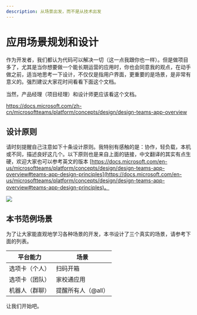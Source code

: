 ```yaml
---
description: 从场景出发，而不是从技术出发
---
```


# 应用场景规划和设计

作为开发者，我们都认为代码可以解决一切（这一点我跟你也一样）。但是做项目多了，尤其是当你想要做一个能长期运营的应用时，你也会同意我的观点，在动手做之前，适当地思考一下设计，不仅仅是指用户界面，更重要的是场景，是非常有意义的。强烈建议大家花时间看看下面这个文档。

当然，产品经理（项目经理）和设计师更应该看这个文档。

<https://docs.microsoft.com/zh-cn/microsoftteams/platform/concepts/design/design-teams-app-overview>

## 设计原则

请时刻提醒自己注意如下十条设计原则。我特别有感触的是：协作，轻负载，本机或不同，描述良好这几个。以下原则也是来自上面的链接，中文翻译的其实有点生硬，欢迎大家也可以参考英文的版本 [https://docs.microsoft.com/en-us/microsoftteams/platform/concepts/design/design-teams-app-overview#teams-app-design-principles](https://docs.microsoft.com/en-us/microsoftteams/platform/concepts/design/design-teams-app-overview#teams-app-design-principles)。

![](<../.gitbook/assets/图片-300.png>)

## 本书范例场景

为了让大家能直观地学习各种场景的开发，本书设计了三个真实的场景，请参考下面的列表。

| 平台能力    | 场景          |
| ------- | ----------- |
| 选项卡（个人） | 扫码开箱        |
| 选项卡（团队） | 家校通应用       |
| 机器人（群聊） | 提醒所有人（@all） |

让我们开始吧。
